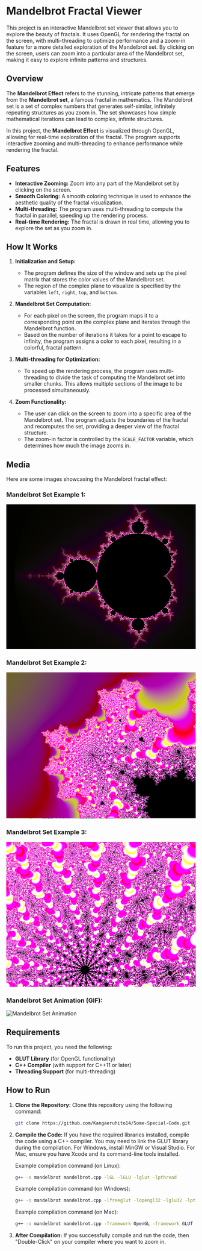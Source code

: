 # Mandelbrot Fractal Viewer

This project is an interactive Mandelbrot set viewer that allows you to explore the beauty of fractals. It uses OpenGL for rendering the fractal on the screen, with multi-threading to optimize performance and a zoom-in feature for a more detailed exploration of the Mandelbrot set. By clicking on the screen, users can zoom into a particular area of the Mandelbrot set, making it easy to explore infinite patterns and structures.

## Overview

The **Mandelbrot Effect** refers to the stunning, intricate patterns that emerge from the **Mandelbrot set**, a famous fractal in mathematics. The Mandelbrot set is a set of complex numbers that generates self-similar, infinitely repeating structures as you zoom in. The set showcases how simple mathematical iterations can lead to complex, infinite structures.

In this project, the **Mandelbrot Effect** is visualized through OpenGL, allowing for real-time exploration of the fractal. The program supports interactive zooming and multi-threading to enhance performance while rendering the fractal.

## Features

- **Interactive Zooming:** Zoom into any part of the Mandelbrot set by clicking on the screen.
- **Smooth Coloring:** A smooth coloring technique is used to enhance the aesthetic quality of the fractal visualization.
- **Multi-threading:** The program uses multi-threading to compute the fractal in parallel, speeding up the rendering process.
- **Real-time Rendering:** The fractal is drawn in real time, allowing you to explore the set as you zoom in.

## How It Works

1. **Initialization and Setup:**
   - The program defines the size of the window and sets up the pixel matrix that stores the color values of the Mandelbrot set.
   - The region of the complex plane to visualize is specified by the variables `left`, `right`, `top`, and `bottom`.

2. **Mandelbrot Set Computation:**
   - For each pixel on the screen, the program maps it to a corresponding point on the complex plane and iterates through the Mandelbrot function.
   - Based on the number of iterations it takes for a point to escape to infinity, the program assigns a color to each pixel, resulting in a colorful, fractal pattern.

3. **Multi-threading for Optimization:**
   - To speed up the rendering process, the program uses multi-threading to divide the task of computing the Mandelbrot set into smaller chunks. This allows multiple sections of the image to be processed simultaneously.

4. **Zoom Functionality:**
   - The user can click on the screen to zoom into a specific area of the Mandelbrot set. The program adjusts the boundaries of the fractal and recomputes the set, providing a deeper view of the fractal structure.
   - The zoom-in factor is controlled by the `SCALE_FACTOR` variable, which determines how much the image zooms in.

## Media

Here are some images showcasing the Mandelbrot fractal effect:

### Mandelbrot Set Example 1:
![Mandelbrot Example 1](https://github.com/Kangaeruhito14/Some-Special-Code/blob/main/Mandelbrot%20Effect/Media/Mandelbrot%20Effect%20-%2001.png)

### Mandelbrot Set Example 2:
![Mandelbrot Example 2](https://github.com/Kangaeruhito14/Some-Special-Code/blob/main/Mandelbrot%20Effect/Media/Mandelbrot%20Effect%20-%2002.png)

### Mandelbrot Set Example 3:
![Mandelbrot Example 3](https://github.com/Kangaeruhito14/Some-Special-Code/blob/main/Mandelbrot%20Effect/Media/Mandelbrot%20Effect%20-%2003.png)

### Mandelbrot Set Animation (GIF):
![Mandelbrot Set Animation](https://github.com/Kangaeruhito14/Some-Special-Code/blob/main/Mandelbrot%20Effect/Media/Mandelbrot%20Effect.gif)

## Requirements

To run this project, you need the following:

- **GLUT Library** (for OpenGL functionality)
- **C++ Compiler** (with support for C++11 or later)
- **Threading Support** (for multi-threading)

## How to Run

1. **Clone the Repository:**
   Clone this repository using the following command:
   ```bash
   git clone https://github.com/Kangaeruhito14/Some-Special-Code.git

2. **Compile the Code:**
   If you have the required libraries installed, compile the code using a C++ compiler. You may need to link the GLUT library during the compilation. For Windows, install MinGW or Visual Studio. For Mac, ensure you have Xcode and its command-line tools installed.

   Example compilation command (on Linux):
   ```bash
   g++ -o mandelbrot mandelbrot.cpp -lGL -lGLU -lglut -lpthread
   ```

   Example compilation command (on Windows):
   ```bash
   g++ -o mandelbrot mandelbrot.cpp -lfreeglut -lopengl32 -lglu32 -lpthread
   ```
   
   Example compilation command (on Mac):
   ```bash
   g++ -o mandelbrot mandelbrot.cpp -framework OpenGL -framework GLUT -lpthread
   ```
3. **After Compilation:**
   If you successfully compile and run the code, then "Double-Click" on your compiler where you want to zoom in.
